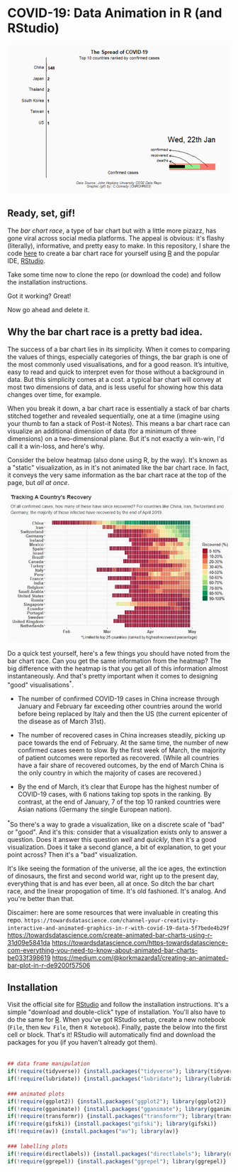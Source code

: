 # COVID-19: Data Animation in R (and RStudio)

<p align="center">
  <img src="assets/A3_COV19_Rviz3.gif" alt="animated"/>
</p>

## Ready, set, gif!

The _bar chart race_, a type of bar chart but with a little more pizazz, has gone viral across social media platforms. The appeal is obvious: it's flashy (literally), informative, and pretty easy to make. In this repository, I share the code [here](https://github.com/cconrady/Data-Animation-in-R/tree/main/code) to create a bar chart race for yourself using [R](https://www.r-project.org/) and the popular IDE, [RStudio](https://www.rstudio.com/products/rstudio/).

Take some time now to clone the repo (or download the code) and follow the installation instructions.

Got it working? Great!

Now go ahead and delete it.

## Why the bar chart race is a pretty bad idea.

The success of a bar chart lies in its simplicity. When it comes to comparing the values of things, especially categories of things, the bar graph is one of the most commonly used visualisations, and for a good reason. It’s intuitive, easy to read and quick to interpret even for those without a background in data. But this simplicity comes at a cost. a typical bar chart will
convey at most two dimensions of data, and is less useful for showing how this data changes over time, for example.

When you break it down, a bar chart race is essentially a stack of bar charts stitched together and revealed sequentially, one at a time (imagine using your thumb to fan a stack of Post-it Notes). This means a bar chart race can visualize an additional dimension of data (for a minimum of three dimensions) on a two-dimensional plane. But it's not exactly a win-win, I'd call it a win-loss, and here's why.

Consider the below heatmap (also done using R, by the way). It's known as a "static" visualization, as in it's not animated like the bar chart race. In fact, it conveys the very same information as the bar chart race at the top of the page, but *all at once*.

<p align="center">
  <img src="assets/A3_COV19_RViz2_Sample.JPG" alt="animated"/>
</p>

Do a quick test yourself, here's a few things you should have noted from the bar chart race. Can you get the same information from the heatmap? The big difference with the heatmap is that you get all of this information almost instantaneously. And that's pretty important when it comes to designing "good" visualisations<sup>\*</sup>. 

- The number of confirmed COVID-19 cases in China increase through January and February far exceeding other countries around the world before being replaced by Italy and then the US (the current epicenter of the disease as of March 31st).

- The number of recovered cases in China increases steadily, picking up pace towards the end of February. At the same time, the number of new confirmed cases seem to slow. By the first week of March, the majority of patient outcomes were reported as recovered. (While all countries have a fair share of recovered outcomes, by the end of March China is the only country in which the majority of cases are recovered.)

- By the end of March, it’s clear that Europe has the highest number of COVID-19 cases, with 6 nations taking top spots in the ranking. By contrast, at the end of January, 7 of the top 10 ranked countries were Asian nations (Germany the single European nation).

<sup>\*</sup>So there's a way to grade a visualization, like on a discrete scale of "bad" or "good". And it's this: consider that a visualization exists only to answer a question. Does it answer this question *well* and *quickly*, then it's a good visualization. Does it take a second glance, a bit of explanation, to get your point across? Then it's a "bad" visualization.

It's like seeing the formation of the universe, all the ice ages, the extinction of dinosaurs, the first and second world war, right up to the present day, everything that is and has ever been, all at once. So ditch the bar chart race, and the linear propogation of time. It's old fashioned. It's analog. And you're better than that.

Discaimer: here are some resources that were invaluable in creating this repo.
`https://towardsdatascience.com/channel-your-creativity-interactive-and-animated-graphics-in-r-with-covid-19-data-5f7bede4b29f`
https://towardsdatascience.com/create-animated-bar-charts-using-r-31d09e5841da
https://towardsdatascience.com/https-towardsdatascience-com-everything-you-need-to-know-about-animated-bar-charts-be033f398619
https://medium.com/@korkmazarda1/creating-an-animated-bar-plot-in-r-de9200f57506

## Installation

Visit the official site for [RStudio](https://www.rstudio.com/products/rstudio/) and follow the installation instructions. It's a simple "download and double-click" type of installation. You'll also have to do the same for [R](https://www.r-project.org/). When you've got RStudio setup, create a new notebook (`File`, then `New File`, then `R Notebook`). Finally, paste the below into the first cell or block. That's it! RStudio will automatically find and download the packages for you (if you haven't already got them).

```r

## data frame manipulation
if(!require(tidyverse)) {install.packages("tidyverse"); library(tidyverse)}
if(!require(lubridate)) {install.packages("lubridate"); library(lubridate)}

### animated plots
if(!require(ggplot2)) {install.packages("ggplot2"); library(ggplot2)}
if(!require(gganimate)) {install.packages("gganimate"); library(gganimate)}
if(!require(transformr)) {install.packages("transformr"); library(transformr)}
if(!require(gifski)) {install.packages("gifski"); library(gifski)}
if(!require(av)) {install.packages("av"); library(av)}

### labelling plots
if(!require(directlabels)) {install.packages("directlabels"); library(directlabels)}
if(!require(ggrepel)) {install.packages("ggrepel"); library(ggrepel)}
  
```